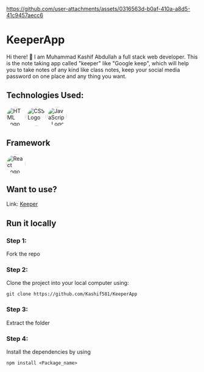 

https://github.com/user-attachments/assets/0316563d-b0af-410a-a8d5-41c9457aecc6

# KeeperApp
Hi there! 👋 I am Muhammad Kashif Abdullah a full stack web developer. This is the note taking app called "keeper" like "Google keep", which will help you to take notes of any kind like class notes, keep your social media password on one place and any thing you want. 


## Technologies Used:


<img src="https://cdn.jsdelivr.net/gh/devicons/devicon/icons/html5/html5-original.svg" alt="HTML Logo" width="50" height="50" style="border-radius: 50%;"> <img src="https://cdn.jsdelivr.net/gh/devicons/devicon/icons/css3/css3-original.svg" alt="CSS Logo" width="50" height="50" style="border-radius: 50%;"> <img src="https://cdn.jsdelivr.net/gh/devicons/devicon/icons/javascript/javascript-original.svg" alt="JavaScript Logo" width="50" height="50" style="border-radius: 50%;">

## Framework
<img src="https://cdn.jsdelivr.net/gh/devicons/devicon/icons/react/react-original.svg" alt="React Logo" width="50" height="50" style="border-radius: 50%;">




## Want to use?
Link: [Keeper](https://lf762q.csb.app/)

## Run it locally

### Step 1:
Fork the repo

### Step 2:
Clone the project into your local computer using:
```
git clone https://github.com/Kashif581/KeeperApp

```


### Step 3:
Extract the folder

### Step 4:
Install the dependencies by using 
```
npm install <Package_name>

``` 
